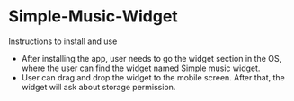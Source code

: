 # Simple-Music-Widget
Instructions to install and use
- After installing the app, user needs to go the widget section in the OS, where the user can find the widget named Simple music widget.
- User can drag and drop the widget to the mobile screen. After that, the widget will ask about storage permission.
